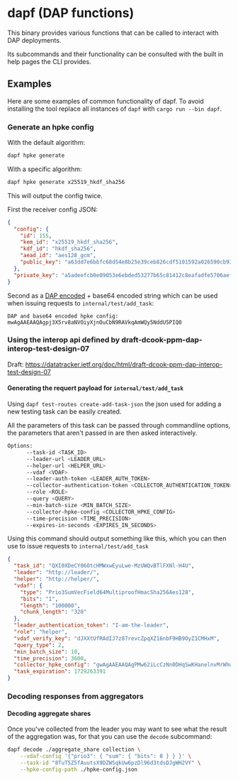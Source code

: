 # dapf (DAP functions)

This binary provides various functions that can be called to interact with DAP
deployments.

Its subcommands and their functionality can be consulted with the built in
help pages the CLI provides.


## Examples

Here are some examples of common functionality of dapf. To avoid installing the
tool replace all instances of `dapf` with `cargo run --bin dapf`.

### Generate an hpke config

With the default algorithm:
```sh
dapf hpke generate
```

With a specific algorithm:
```sh
dapf hpke generate x25519_hkdf_sha256
```

This will output the config twice.

First the receiver config JSON:
```json
{
  "config": {
    "id": 155,
    "kem_id": "x25519_hkdf_sha256",
    "kdf_id": "hkdf_sha256",
    "aead_id": "aes128_gcm",
    "public_key": "a63dd7e6bbfc68d54e8b25e39ceb826cdf5101592a026590cb935d754e4f210d"
  },
  "private_key": "a5adeefcb0e09053e6ebded53277b65c81412c8eafadfe5706aef3453d45b05c"
}
```

Second as a [DAP encoded][hpke-config-encoding] + base64 encoded string which can be
used when issuing requests to `internal/test/add_task`:
```
DAP and base64 encoded hpke config: mwAgAAEAAQAgpj3X5rv8aNVOiyXjnOuCbN9RAVkqAmWQy5NddU5PIQ0
```

### Using the interop api defined by draft-dcook-ppm-dap-interop-test-design-07

Draft: https://datatracker.ietf.org/doc/html/draft-dcook-ppm-dap-interop-test-design-07

#### Generating the requert payload for `internal/test/add_task`

Using `dapf test-routes create-add-task-json` the json used for adding a new
testing task can be easily created.

All the parameters of this task can be passed through commandline options, the
parameters that aren't passed in are then asked interactively.

```sh
Options:
      --task-id <TASK_ID>
      --leader-url <LEADER_URL>
      --helper-url <HELPER_URL>
      --vdaf <VDAF>
      --leader-auth-token <LEADER_AUTH_TOKEN>
      --collector-authentication-token <COLLECTOR_AUTHENTICATION_TOKEN>
      --role <ROLE>
      --query <QUERY>
      --min-batch-size <MIN_BATCH_SIZE>
      --collector-hpke-config <COLLECTOR_HPKE_CONFIG>
      --time-precision <TIME_PRECISION>
      --expires-in-seconds <EXPIRES_IN_SECONDS>
```

Using this command should output something like this, which you can then use to
issue requests to `internal/test/add_task`
```json
{
  "task_id": "QXI0XDeCY06OtcHMWxwEyuLwe-MzUWQvBTlFXNl-H4U",
  "leader": "http://leader/",
  "helper": "http://helper/",
  "vdaf": {
    "type": "Prio3SumVecField64MultiproofHmacSha256Aes128",
    "bits": "1",
    "length": "100000",
    "chunk_length": "320"
  },
  "leader_authentication_token": "I-am-the-leader",
  "role": "helper",
  "vdaf_verify_key": "dJXXtUfRAdIJ7z87revcZpqXZ16nbF9HB9OyZ1CMHxM",
  "query_type": 2,
  "min_batch_size": 10,
  "time_precision": 3600,
  "collector_hpke_config": "gwAgAAEAAQAgPMw62iLcCzNn0DHqSwKHanelnvMrWhwGEJVSpRpzmhM",
  "task_expiration": 1729263391
}
```

### Decoding responses from aggregators


#### Decoding aggregate shares

Once you've collected from the leader you may want to see what the result of the
aggregation was, for that you can use the `decode` subcommand:

```sh
dapf decode ./aggregate_share collection \
    --vdaf-config '{"prio3": { "sum": { "bits": 8 } } }' \
    --task-id "8TuT5Z5fAuutsX9DZWSqkUw6pzDl96d3tdsDJgWH2VY" \
    --hpke-config-path ./hpke-config.json
```

[hpke-config-encoding]: https://datatracker.ietf.org/doc/html/draft-ietf-ppm-dap-09#section-4.4.1-6
